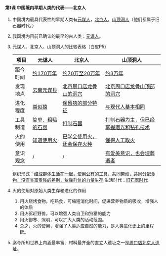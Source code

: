#### 第1课 中国境内早期人类的代表——北京人

1. 中国境内最具代表性的早期人类有<u>元谋人</u>，<u>北京人</u>，<u>山顶洞人</u>（他们都属于旧石器时代。）

2. 我国境内目前已确认的最早的古人类：<u>元谋人</u>。

3. 元谋人、北京人、山顶洞人的比较表格（白皮P5）

    |项目|元谋人|北京人|山顶洞人|
    | - | - | - | - |
    |距今时间|<u>约170万年</u>|<u>约70万至20万年</u>|<u>约3万年</u>|
    |发现地点|<u>云南元谋县</u>|<u>北京周口店龙骨山的洞穴</u>|<u>北京周口店龙骨山顶部的洞穴</u>|
    |进化程度|<u>类似猿</u>|<u>保留猿的部分特征</u>|<u>与现代人基本相同</u>|
    |工具制造|<u>简单、粗糙的石器</u>|<u>打制石器</u>|<u>打制石器为主，但已经掌握磨光和钻孔技术</u>|
    |火的使用|<u>知道使用火</u>|<u>已学会使用火，还会保存火种</u>|<u>懂得人工取火</u>|
    |意识观念|/|/|<u>有爱美意识，也会埋葬逝者</u>|

    组织形式：<u>结成群体生活在一起，使用公有的工具，共同劳动，共同分配食物，没有贫富贵贱的差别，依靠群体的力量生存</u>
    生活时代：<u>旧石器时代</u>

3. 火的使用对原始人类生存和进化的作用
    1. 用火烧烤食物，吃熟食，可缩短消化时间，促进营养物质的吸收，增强人的体质
    2. 用火驱赶野兽，可以增强人类自卫和狩猎的能力
    3. 用火御寒、照明，可以扩大人类的活动范围。
    4. 总之，火的使用，增强了人类适应自然的能力，是人类进化史上的里程碑。

4. 迄今所知世界上内涵最丰富、材料最齐全的直立人遗址之一是<u>周口店北京人遗址</u>。
